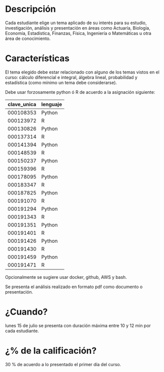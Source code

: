 # Descripción

Cada estudiante elige un tema aplicado de su interés para su estudio, investigación, análisis y presentación en áreas como Actuaría, Biología, Economía, Estadística, Finanzas, Física, Ingeniería o Matemáticas u otra área de conocimiento.

# Características

El tema elegido debe estar relacionado con alguno de los temas vistos en el curso: cálculo diferencial e integral, álgebra lineal, probabilidad y estadística (como mínimo un tema debe considerarse).

Debe usar forzosamente python ó R de acuerdo a la asignación siguiente:

|clave_unica|lenguaje|	
|-----------|--------|
|000108353|Python|
|000123972|R|
|000130826|Python|
|000137314|R|
|000141394|Python|
|000148539|R|
|000150237|Python|
|000159396|R|
|000178095|Python|
|000183347|R|
|000187825|Python|
|000191070|R|
|000191294|Python|
|000191343|R|
|000191351|Python|
|000191401|R|
|000191426|Python|
|000191430|R|
|000191459|Python|
|000191471|R|

Opcionalmente se sugiere usar docker, github, AWS y bash.

Se presenta el análisis realizado en formato pdf como documento o presentación.

# ¿Cuando?

lunes 15 de julio se presenta con duración máxima entre 10 y 12 min por cada estudiante.

# ¿% de la calificación?

30 % de acuerdo a lo presentado el primer día del curso.

